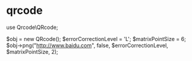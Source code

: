 # qrcode

use Qrcode\QRcode;

$obj = new QRcode();
$errorCorrectionLevel = 'L';
$matrixPointSize      = 6;
$obj->png("http://www.baidu.com", false, $errorCorrectionLevel, $matrixPointSize, 2);